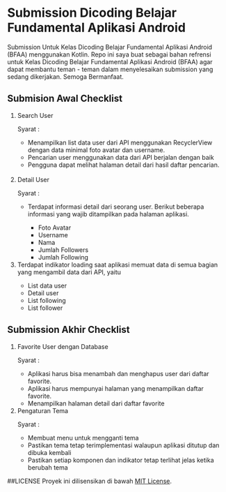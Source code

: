 # Submission Dicoding Belajar Fundamental Aplikasi Android
Submission Untuk Kelas Dicoding Belajar Fundamental Aplikasi Android (BFAA) menggunakan Kotlin.
Repo ini saya buat sebagai bahan refrensi untuk Kelas Dicoding Belajar Fundamental Aplikasi Android (BFAA) agar dapat membantu teman - teman dalam menyelesaikan submission yang sedang dikerjakan. Semoga Bermanfaat.

## Submision Awal Checklist
<ol>
 <li>Search User</li>
 <p>Syarat : </p>
	<ul>
  	<li>Menampilkan list data user dari API menggunakan RecyclerView dengan data minimal foto avatar dan username.</li>
  	<li>Pencarian user menggunakan data dari API berjalan dengan baik</li>
 	 <li>Pengguna dapat melihat halaman detail dari hasil daftar pencarian.</li>
	</ul><br>
  <li>Detail User</li>
 <p>Syarat : </p>
	<ul>
  	<li>Terdapat informasi detail dari seorang user. Berikut beberapa informasi yang wajib ditampilkan pada halaman aplikasi.</li>
  	<ul>
      <li>Foto Avatar</li>
      <li>Username</li>
      <li>Nama</li>
      <li>Jumlah Followers</li>
      <li>Jumlah Following</li>
    </ul>
	</ul>
  <li>Terdapat indikator loading saat aplikasi memuat data di semua bagian yang mengambil data dari API, yaitu</li>
  <ul>
    <li>List data user</li>
    <li>Detail user</li>
    <li>List following</li>
    <li>List follower</li>
  </ul>
</ol>

## Submission Akhir Checklist

<ol>
	<li>Favorite User dengan Database</li>
	<p>Syarat : </p>
		<ul>
			<li>Aplikasi harus bisa menambah dan menghapus user dari daftar favorite.</li>	
			<li>Aplikasi harus mempunyai halaman yang menampilkan daftar favorite.</li>	
			<li>Menampilkan halaman detail dari daftar favorite</li>	
		</ul>
	<li>Pengaturan Tema</li>
	<p>Syarat : </p>
		<ul>
			<li>Membuat menu untuk mengganti tema</li>
			<li>Pastikan tema tetap terimplementasi walaupun aplikasi ditutup dan dibuka kembali</li>
			<li>Pastikan setiap komponen dan indikator tetap terlihat jelas ketika berubah tema</li>
		</ul>
</ol>

##LICENSE
Proyek ini dilisensikan di bawah [MIT License](LICENSE).

